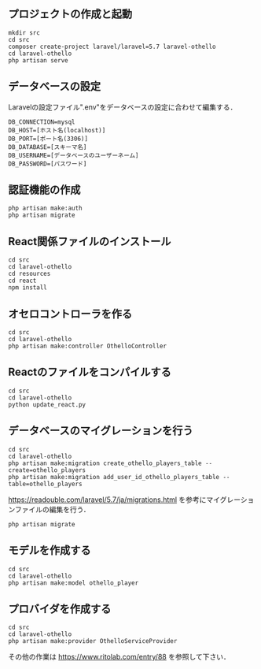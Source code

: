## プロジェクトの作成と起動

```
mkdir src
cd src
composer create-project laravel/laravel=5.7 laravel-othello
cd laravel-othello
php artisan serve
```

## データベースの設定

Laravelの設定ファイル".env"をデータベースの設定に合わせて編集する．

```
DB_CONNECTION=mysql
DB_HOST=[ホスト名(localhost)]
DB_PORT=[ポート名(3306)]
DB_DATABASE=[スキーマ名]
DB_USERNAME=[データベースのユーザーネーム]
DB_PASSWORD=[パスワード]
```

## 認証機能の作成

```
php artisan make:auth
php artisan migrate
```

## React関係ファイルのインストール

```
cd src
cd laravel-othello
cd resources
cd react
npm install
```

## オセロコントローラを作る

```
cd src
cd laravel-othello
php artisan make:controller OthelloController
```

## Reactのファイルをコンパイルする

```
cd src
cd laravel-othello
python update_react.py
```

## データベースのマイグレーションを行う

```
cd src
cd laravel-othello
php artisan make:migration create_othello_players_table --create=othello_players
php artisan make:migration add_user_id_othello_players_table --table=othello_players
```

https://readouble.com/laravel/5.7/ja/migrations.html を参考にマイグレーションファイルの編集を行う．

```
php artisan migrate
```

## モデルを作成する

```
cd src
cd laravel-othello
php artisan make:model othello_player
```

## プロバイダを作成する

```
cd src
cd laravel-othello
php artisan make:provider OthelloServiceProvider
```

その他の作業は https://www.ritolab.com/entry/88 を参照して下さい．